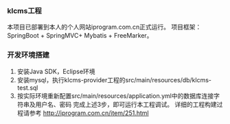 ### klcms工程
本项目已部署到本人的个人网站iprogram.com.cn正式运行。
项目框架： SpringBoot + SpringMVC+ Mybatis + FreeMarker。

### 开发环境搭建
1. 安装Java SDK，Eclipse环境
2. 安装mysql，执行klcms-provider工程的src/main/resources/db/klcms-test.sql
3. 按实际环境重新配置src/main/resources/application.yml中的数据库连接字符串及用户名、密码
完成上述3步，即可运行本工程调试。 详细的工程构建过程请参考 http://iprogram.com.cn/item/251.html
